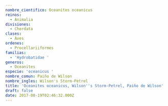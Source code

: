 ```yaml
---
nombre_cientifico: Oceanites oceanicus
reinos:
  - Animalia
divisiones:
  - Chordata
clases:
  - Aves
ordenes:
  - Procellariiformes
familias:
  - 'Hydrobatidae '
generos:
  - Oceanites
especie: 'oceanicus '
nombre_comun: Paiño de Wilson
nombre_ingles: Wilson's Storm-Petrel
title: 'Oceanites oceanicus, Wilson''s Storm-Petrel, Paiño de Wilson'
draft: false
date: 2017-08-19T02:46:32.000Z
---
```


